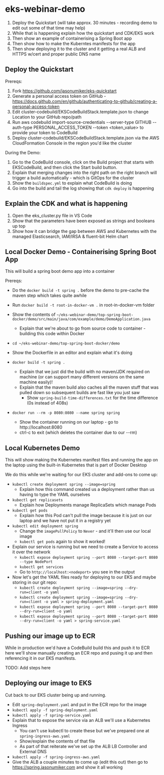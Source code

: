# eks-webinar-demo

1. Deploy the Quickstart (will take approx. 30 minutes - recording demo to edit out some of that time may help)
1. While that is happening explain how the quickstart and CDK/EKS work
1. Then show an example of containerising a Spring Boot app
1. Then show how to make the Kuberntes manifests for the app
1. Then show deploying it to the cluster and it getting a real ALB and HTTPS w/cert and proper public DNS name

## Deploy the Quickstart

Prereqs:
1. Fork https://github.com/jasonumiker/eks-quickstart
1. Generate a personal access token on GitHub - https://docs.github.com/en/github/authenticating-to-github/creating-a-personal-access-token
1. Edit cluster-codebuild/EKSCodeBuildStack.template.json to change Location to your GitHub repo/path
1. Run aws codebuild import-source-credentials --server-type GITHUB --auth-type PERSONAL_ACCESS_TOKEN --token <token_value> to provide your token to CodeBuild
1. Deploy cluster-codebuild/EKSCodeBuildStack.template.json via the AWS CloudFormation Console in the region you'd like the cluster

During the Demo:
1. Go to the CodeBuild console, click on the Build project that starts with EKSCodeBuild, and then click the Start build button.
1. Explain that merging changes into the right path on the right branch will trigger a build automatically - which is GitOps for the cluster
1. Show the `buildspec.yml` to explain what CodeBuild is doing
1. Go into the build and tail the log showing that `cdk deploy` is happening

## Explain the CDK and what is happening

1. Open the eks_cluster.py file in VS Code
1. Show that the parameters have been exposed as strings and booleans up top
1. Show how it can bridge the gap between AWS and Kubernetes with the managed Elasticsearch, IAM/IRSA & fluent-bit Helm chart

## Local Docker Demo - Containerising Spring Boot App

This will build a spring boot demo app into a container

Prereqs:
* Do the `docker build -t spring .` before the demo to pre-cache the maven step which takes quite awhile
* Run `docker build -t root-in-docker-vm .` in root-in-docker-vm folder


* Show the contents of `~/eks-webinar-demo/top-spring-boot-docker/demo/src/main/java/com/example/demo/DemoApplication.java`
    * Explain that we're about to go from source code to container - building this code within Docker
* `cd ~/eks-webinar-demo/top-spring-boot-docker/demo`
* Show the Dockerfile in an editor and explain what it's doing
* `docker build -t spring .`
    * Explain that we just did the build with no maven/JDK required on machine (or can support many different versions on the same machine easily)!
    * Explain that the maven build also caches all the maven stuff that was pulled down so subsequent builds are fast like you just saw
        * Show `spring-build-time-differences.txt` for the time difference (0s instead of 408s)
* `docker run --rm -p 8080:8080 --name spring spring`
    * Show the container running on our laptop - go to http://localhost:8080
    * ctrl-c to exit (which deletes the container due to our --rm)


## Local Kubernetes Demo

This will show making the Kubernetes manifest files and running the app on the laptop using the built-in Kubernetes that is part of Docker Desktop

We do this while we're waiting for our EKS cluster and add-ons to come up:

* `kubectl create deployment spring --image=spring`
    * Explain how this command created us a deployment rather than us having to type the YAML ourselves
* `kubectl get replicasets`
    * Explain how Deployments manage ReplicaSets which manage Pods
* `kubectl get pods`
    * Explain how this Pod can't pull the image because it is just on our laptop and we have not put it in a registry yet
* `kubectl edit deployment spring`
    * Change the `imagePullPolicy` to `Never` - and it'll then use our local image
    * `kubectl get pods` again to show it worked!
* Explain our service is running but we need to create a Service to access it over the network
    * `kubectl expose deployment spring --port 8080 --target-port 8080 --type NodePort`
    * `kubectl get services`
    * Go to `http://localhost:<nodeport>` you see in the output
* Now let's get the YAML files ready for deploying to our EKS and maybe storing in our git repo:
    * `kubectl create deployment spring --image=spring --dry-run=client -o yaml`
    * `kubectl create deployment spring --image=spring --dry-run=client -o yaml > spring-deployment.yaml`
    * `kubectl expose deployment spring --port 8080 --target-port 8080 --dry-run=client -o yaml`
    * `kubectl expose deployment spring --port 8080 --target-port 8080 --dry-run=client -o yaml > spring-service.yaml`

## Pushing our image up to ECR

While in production we'd have a CodeBuild build this and push it to ECR here we'll show manually creating an ECR repo and pusing it up and then referencing it in our EKS manifests.

TODO: Add steps here

## Deploying our image to EKS

Cut back to our EKS cluster being up and running.

* Edit `spring-deployment.yaml` and put in the ECR repo for the image
* `kubectl apply -f spring-deployment.yaml`
* `kubectl apply -f spring-service.yaml`
* Explain that to expose the service via an ALB we'll use a Kubernetes Ingress
    * You can't use kubectl to create these but we've prepared one at `spring-ingress-aws.yaml`
    * Show/explain the contents of that file
    * As part of that reiterate we've set up the ALB LB Controller and External DNS 
* `kubectl apply -f spring-ingress-aws.yaml`
* Give the ALB a couple minutes to come up (edit this out) then go to https://spring.jasonumiker.com and show it all working